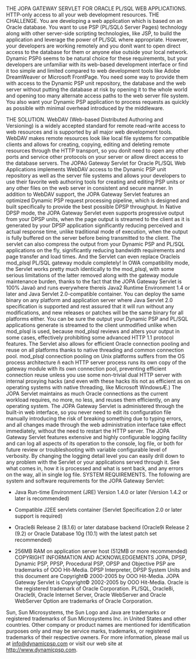 THE JOPA GATEWAY SERVLET FOR ORACLE
PL/SQL WEB APPLICATIONS. HTTP-only access to all your web development resources.
THE CHALLENGE.
You are developing a web application which is based on an Oracle database. You want to use
PSP (PL/SQLô Server Pages) technology along with other server-side scripting technologies,
like JSP, to build the application and leverage the power of PL/SQL where appropriate. However,
your developers are working remotely and you donít want to open direct access to the
database for them or anyone else outside your local network. Dynamic PSPô seems to be natural
choice for these requirements, but your developers are unfamiliar with its web-based development
interface or find it too simple and limited compared to web development tools like Adobe
DreamWeaver or Microsoft FrontPage. You need some way to provide them with
access to the Dynamic PSP unit repository, the database and the web server without putting the
database at risk by opening it to the whole world and opening too many alternate access paths
to the web server file system. You also want your Dynamic PSP application to process requests
as quickly as possible with minimal overhead introduced by the middleware.

THE SOLUTION.
WebDAV (Web-based Distributed Authoring and Versioning) is a widely accepted standard for
remote read-write access to web resources and is supported by all major web development
tools. WebDAV makes remote resources look like local file systems for compatible clients and
allows for creating, copying, editing and deleting remote resources through the HTTP transport,
so you donít need to open any other ports and service other protocols on your server or allow
direct access to the database servers.
The JOPAô Gateway Servlet for Oracle PL/SQL Web Applications implements WebDAV access
to the Dynamic PSP unit repository as well as the server file systems and allows your developers
to use their favorite web authoring tools for creating and editing PSP units or any other files
on the web server in consistent and secure manner.
In addition to WebDAV support, the JOPA Gateway Servlet features an optimized Dynamic PSP
request processing pipeline, which is designed and built specifically to provide the best possible
DPSP throughput. In Native DPSP mode, the JOPA Gateway Servlet even supports progressive
output from your DPSP units, when the page output is streamed to the client as it is generated
by your DPSP application significantly reducing perceived and actual response time, unlike traditional
mode of execution, when the output is fully buffered on the server before being transmitted
to the client. The servlet can also compress the output from your Dynamic PSP and PL/SQL
applications on the fly, significantly reducing bandwidth requirements and page transfer and
load times.
And the Servlet can even replace Oracleís mod_plsql PL/SQL gateway module completely! In
OWA compatibility mode, the Servlet works pretty much identically to the mod_plsql, with some
serious limitations of the latter removed along with the gateway module maintenance burden,
thanks to the fact that the JOPA Gateway Servlet is 100% Javaô and runs everywhere thereís
Java2 Runtime Environment 1.4 or later and Java Servlet 2.0-compatible container. You can deploy
the same binary on any platform and application server where Java Servlet 2.0 specification
is supported and rest assured that it will run without any modifications, and new releases
or patches will be the same binary for all platforms either. You can be sure the output your Dynamic
PSP and PL/SQL applications generate is streamed to the client unmodified unlike when
mod_plsql is used, because mod_plsql reviews and alters your output in some cases, effectively 
prohibiting some advanced HTTP 1.1 protocol features. The Servlet also allows for efficient Oracle
connection pooling and reuse on all platforms thanks to native threading and common connection
pool. mod_plsql connection pooling on Unix platforms suffers from the OS process architecture
ñ each HTTP server process runs its own copy of the gateway module with its own
connection pool, preventing efficient connection reuse unless you use some non-trivial dual
HTTP server with internal proxying hacks (and even with these hacks itís not as efficient as on
operating systems with native threading, like Microsoft WindowsÆ.) The JOPA Servlet maintains
as much Oracle connections as the current workload requires, no more, no less, and reuses
them efficiently, on any operating system.
The JOPA Gateway Servlet is administered through the built-in web interface, so you never
need to edit its configuration file manually introducing the risk of breaking something due to
typing errors, and all changes made through the web administration interface take effect immediately,
without the need to restart the HTTP server.
The JOPA Gateway Servlet features extensive and highly configurable logging facility and can
log all aspects of its operation to the console, log file, or both for future review or troubleshooting
with variable configurable level of verbosity. By changing the logging detail level you can
easily drill down to any problem with the Servlet or your applications served through it. See
what comes in, how it is processed and what is sent back, and any errors on the way, all in single
log file.
SYSTEM REQUIREMENTS.
The following are system and software requirements for the JOPA Gateway Servlet:
- Java Run-time Environment (JRE) Version 1.4.0 or later (Version 1.4.2 or later is recommended)

- Compatible J2EE servlets container (Servlet Specification 2.0 or later support is required)
- Oracle8i Release 2 (8.1.6) or later database backend (Oracle9i Release 2 (9.2) or Oracle
Database 10g (10.1) with the latest patch set recommended)
- 256MB RAM on application server host (512MB or more recommended)
COPYRIGHT INFORMATION AND ACKNOWLEDGEMENTS
JOPA, DPSP, Dynamic PSP, PPSP, Procedural PSP, OPSP and Objective PSP are trademarks of OOO Hit-Media.
DPSP Interpreter, DPSP System Units and this document are Copyright© 2000-2005 by OOO Hit-Media.
JOPA Gateway Servlet is Copyright© 2002-2005 by OOO Hit-Media.
Oracle is the registered trademark of Oracle Corporation.
PL/SQL, Oracle8i, Oracle9i, Oracle Internet Server, Oracle WebServer and Oracle WebServer Option are trademarks of Oracle Corporation.

Sun, Sun Microsystems, the Sun Logo and Java are trademarks or registered trademarks of Sun Microsystems Inc. in United States
and other countries.
Other company or product names are mentioned for identification purposes only and may be service marks, trademarks, or registered
trademarks of their respective owners.
For more information, please mail us at info@dynamicpsp.com or visit our web site at http://www.dynamicpsp.com.
